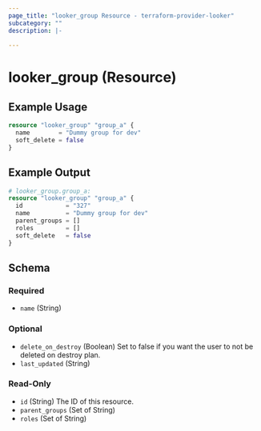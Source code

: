 ```yaml
---
page_title: "looker_group Resource - terraform-provider-looker"
subcategory: ""
description: |-
  
---
```

# looker_group (Resource)

## Example Usage
```terraform
resource "looker_group" "group_a" {
  name        = "Dummy group for dev"
  soft_delete = false
}
```

## Example Output
```terraform
# looker_group.group_a:
resource "looker_group" "group_a" {
  id            = "327"
  name          = "Dummy group for dev"
  parent_groups = []
  roles         = []
  soft_delete   = false
}
```

<!-- schema generated by tfplugindocs -->
## Schema

### Required

- `name` (String)

### Optional

- `delete_on_destroy` (Boolean) Set to false if you want the user to not be deleted on destroy plan.
- `last_updated` (String)

### Read-Only

- `id` (String) The ID of this resource.
- `parent_groups` (Set of String)
- `roles` (Set of String)
